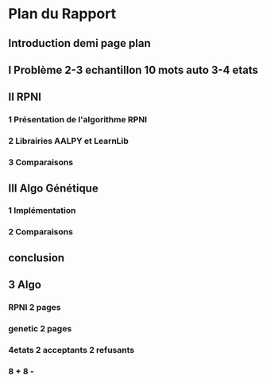 # Plan du Rapport
## Introduction demi page plan
## I Problème 2-3 echantillon 10 mots auto 3-4 etats
## II RPNI
### 1 Présentation de l'algorithme RPNI
### 2 Librairies AALPY et LearnLib
### 3 Comparaisons 
## III Algo Génétique
### 1 Implémentation
### 2 Comparaisons

## conclusion

## 3 Algo 
### RPNI 2 pages
### genetic 2 pages 

### 4etats 2 acceptants 2 refusants
### 8 + 8 -
